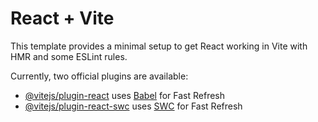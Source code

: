 # React + Vite

This template provides a minimal setup to get React working in Vite with HMR and some ESLint rules.

Currently, two official plugins are available:

- [@vitejs/plugin-react](https://vitejs.dev/plugin-react) uses [Babel](https://babeljs.io/) for Fast Refresh
- [@vitejs/plugin-react-swc](https://vitejs.dev/plugin-react-swc) uses [SWC](https://swc.rs/) for Fast Refresh
